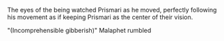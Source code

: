 The eyes of the being watched Prismari as he moved, perfectly following his movement as if keeping Prismari as the center of their vision.

"(Incomprehensible gibberish)"  Malaphet rumbled